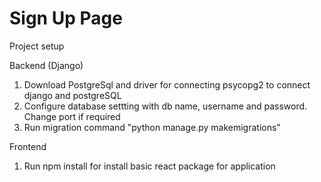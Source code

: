 # Sign Up Page

Project setup

Backend (Django)
1. Download PostgreSql and driver for connecting psycopg2 to connect django and postgreSQL
2. Configure database settting with db name, username and password. Change port if required
3. Run migration command "python manage.py makemigrations"

Frontend
1. Run npm install for install basic react package for application
